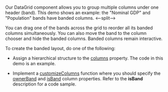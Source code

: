 Our DataGrid component allows you to group multiple columns under one header (band). This demo shows an example: the "Nominal GDP" and "Population" bands have banded columns.
<--split-->

You can drag one of the bands across the grid to reorder all its banded columns simultaneously. You can also move the band to the column chooser and hide the banded columns. Banded columns remain interactive.

To create the banded layout, do one of the following:

* Assign a hierarchical structure to the [columns](/Documentation/ApiReference/UI_Components/dxDataGrid/Configuration/columns/) property. The code in this demo is an example.

* Implement a [customizeColumns](/Documentation/ApiReference/UI_Components/dxDataGrid/Configuration/#customizeColumns) function where you should specify the [ownerBand](/Documentation/ApiReference/UI_Components/dxDataGrid/Configuration/columns/#ownerBand) and [isBand](/Documentation/ApiReference/UI_Components/dxDataGrid/Configuration/columns/#isBand) column properties. Refer to the **isBand** description for a code sample.
